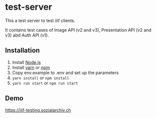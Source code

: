 # test-server

This a test server to test iiif clients. 

It contains test cases of Image API (v2 and v3), Presentation API (v2 and v3) abd Auth API (v1).

## Installation

1. Install [Node.js](https://nodejs.org/en/https://nodejs.org/en/)
2. Install [yarn](https://yarnpkg.com) or [npm](https://www.npmjs.com/)
3. Copy env.example to .env and set up the parameters
4. ```yarn install``` or ```npm install```
5. ```yarn run start``` or  ```npm run start```

## Demo

https://iiif-testing.sozialarchiv.ch
